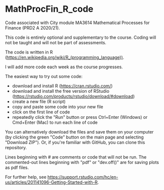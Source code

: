 # MathProcFin_R_code
Code associated with City module MA3614 Mathematical Processes for Finance (PRD2 A 2020/21).

This code is entirely optional and supplementary to the course. Coding will not be taught and will not be part of assessments.

The code is written in R (https://en.wikipedia.org/wiki/R_(programming_language)).
 
I will add more code each week as the course progresses.

The easiest way to try out some code:
* download and install R (https://cran.rstudio.com/)
* download and install the free version of RStudio (https://rstudio.com/products/rstudio/download/#download)
* create a new file (R script)
* copy and paste some code into your new file
* click on the first line of code
* repeatedly click the "Run" button or press Ctrl+Enter (Windows) or Cmd+Enter (Mac) to run each line of code

You can alternatively download the files and save them on your computer (by clicking the green "Code" button on the main page and selecting "Download ZIP"). Or, if you're familiar with GitHub, you can clone this repository.

Lines beginning with # are comments or code that will not be run. The commented-out lines beginning with "pdf" or "dev.off()" are for saving plots as pdf files.

For further help, see https://support.rstudio.com/hc/en-us/articles/201141096-Getting-Started-with-R.
